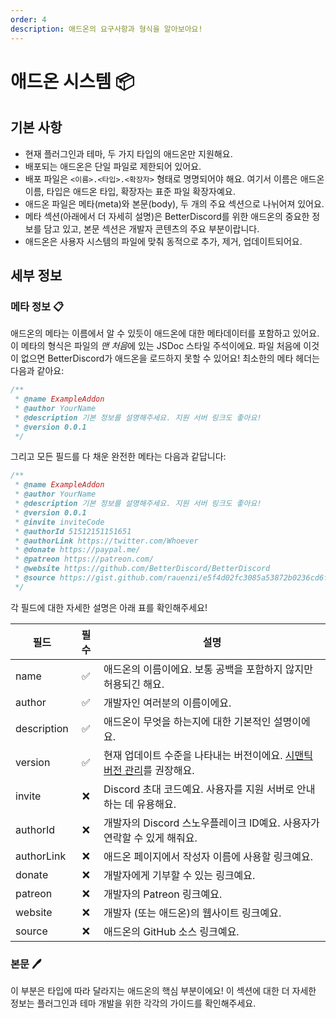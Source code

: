 ```yaml
---
order: 4
description: 애드온의 요구사항과 형식을 알아보아요!
---
```


# 애드온 시스템 📦

## 기본 사항

- 현재 플러그인과 테마, 두 가지 타입의 애드온만 지원해요.
- 배포되는 애드온은 단일 파일로 제한되어 있어요.
- 배포 파일은 `<이름>.<타입>.<확장자>` 형태로 명명되어야 해요. 여기서 이름은 애드온 이름, 타입은 애드온 타입, 확장자는 표준 파일 확장자예요.
- 애드온 파일은 메타(meta)와 본문(body), 두 개의 주요 섹션으로 나뉘어져 있어요.
- 메타 섹션(아래에서 더 자세히 설명)은 BetterDiscord를 위한 애드온의 중요한 정보를 담고 있고, 본문 섹션은 개발자 콘텐츠의 주요 부분이랍니다.
- 애드온은 사용자 시스템의 파일에 맞춰 동적으로 추가, 제거, 업데이트되어요.

## 세부 정보

### 메타 정보 📋

애드온의 메타는 이름에서 알 수 있듯이 애드온에 대한 메타데이터를 포함하고 있어요. 이 메타의 형식은 파일의 *맨 처음*에 있는 JSDoc 스타일 주석이에요. 파일 처음에 이것이 없으면 BetterDiscord가 애드온을 로드하지 못할 수 있어요! 최소한의 메타 헤더는 다음과 같아요:

```js
/**
 * @name ExampleAddon
 * @author YourName
 * @description 기본 정보를 설명해주세요. 지원 서버 링크도 좋아요!
 * @version 0.0.1
 */
```

그리고 모든 필드를 다 채운 완전한 메타는 다음과 같답니다:
```js
/**
 * @name ExampleAddon
 * @author YourName
 * @description 기본 정보를 설명해주세요. 지원 서버 링크도 좋아요!
 * @version 0.0.1
 * @invite inviteCode
 * @authorId 51512151151651
 * @authorLink https://twitter.com/Whoever
 * @donate https://paypal.me/
 * @patreon https://patreon.com/
 * @website https://github.com/BetterDiscord/BetterDiscord
 * @source https://gist.github.com/rauenzi/e5f4d02fc3085a53872b0236cd6f8225
 */
 ```

각 필드에 대한 자세한 설명은 아래 표를 확인해주세요!


|필드|필수|설명|
|-----|:------:|-----------|
|name|✅|애드온의 이름이에요. 보통 공백을 포함하지 않지만 허용되긴 해요.|
|author|✅|개발자인 여러분의 이름이에요.|
|description|✅|애드온이 무엇을 하는지에 대한 기본적인 설명이에요.|
|version|✅|현재 업데이트 수준을 나타내는 버전이에요. [시맨틱 버전 관리](https://semver.org/)를 권장해요.|
|invite|❌|Discord 초대 코드예요. 사용자를 지원 서버로 안내하는 데 유용해요.|
|authorId|❌|개발자의 Discord 스노우플레이크 ID예요. 사용자가 연락할 수 있게 해줘요.|
|authorLink|❌|애드온 페이지에서 작성자 이름에 사용할 링크예요.|
|donate|❌|개발자에게 기부할 수 있는 링크예요.|
|patreon|❌|개발자의 Patreon 링크예요.|
|website|❌|개발자 (또는 애드온)의 웹사이트 링크예요.|
|source|❌|애드온의 GitHub 소스 링크예요.|

### 본문 🖊️

이 부분은 타입에 따라 달라지는 애드온의 핵심 부분이에요! 이 섹션에 대한 더 자세한 정보는 플러그인과 테마 개발을 위한 각각의 가이드를 확인해주세요.